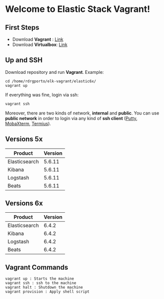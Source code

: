 # Welcome to Elastic Stack Vagrant!

## First Steps

 - Download **Vagrant** : [Link](https://www.vagrantup.com/downloads.html)
 - Download **Virtualbox**: [Link](https://www.virtualbox.org/wiki/Downloads)

## Up and SSH

Download repository and run **Vagrant**. Example:

    cd /home/rdrgporto/elk-vagrant/elastic6x/
    vagrant up

If everything was fine, login via ssh:

    vagrant ssh

Moreover, there are two kinds of network, **internal** and **public**. You can use **public network** in order to login via any kind of **ssh client** ([Putty](https://www.putty.org/), [MobaXterm](https://mobaxterm.mobatek.net/), [Termius](https://www.termius.com/)).

## Versions 5x

| Product | Version |
|--|--|
| Elasticsearch |  5.6.11 |
| Kibana |  5.6.11 |
| Logstash |  5.6.11 |
| Beats |  5.6.11 |

## Versions 6x

| Product | Version |
|--|--|
| Elasticsearch |  6.4.2 |
| Kibana |  6.4.2 |
| Logstash |  6.4.2 |
| Beats |  6.4.2 |

## Vagrant Commands

    vagrant up : Starts the machine
    vagrant ssh : ssh to the machine
    vagrant halt : Shutdown the machine
    vagrant provision : Apply shell script
